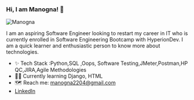### Hi, I am Manogna! :wave:  
![Manogna](C:\Manogna\HyperionDev_Python)

I am an aspiring Software Engineer looking to restart my career in IT who is currently enrolled in Software Engineering Bootcamp with HyperionDev. 
I am a quick learner and enthusiastic person to know more about technologies.

* :sparkles: Tech Stack :Python,SQL ,Oops, Software Testing,JMeter,Postman,HP QC,JIRA,Agile Methodologies
* :woman_technologist: Currently learning Django, HTML
* :world_map: Reach me: manogna2204@gmail.com
* [LinkedIn](https://www.linkedin.com/in/manogna-amayappanalloor-622547129)
